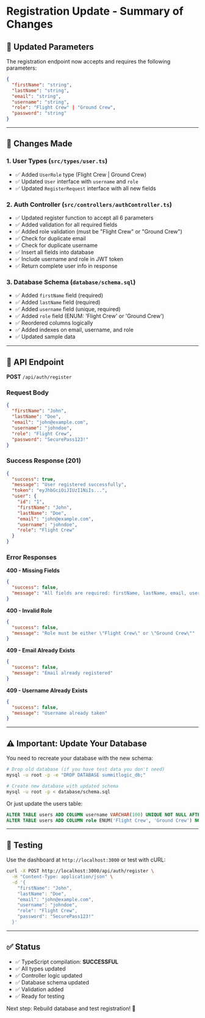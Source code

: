 # Registration Update - Summary of Changes

## 📝 Updated Parameters

The registration endpoint now accepts and requires the following parameters:

```json
{
  "firstName": "string",
  "lastName": "string",
  "email": "string",
  "username": "string",
  "role": "Flight Crew" | "Ground Crew",
  "password": "string"
}
```

---

## 🔄 Changes Made

### 1. **User Types** (`src/types/user.ts`)
- ✅ Added `UserRole` type (Flight Crew | Ground Crew)
- ✅ Updated `User` interface with `username` and `role`
- ✅ Updated `RegisterRequest` interface with all new fields

### 2. **Auth Controller** (`src/controllers/authController.ts`)
- ✅ Updated register function to accept all 6 parameters
- ✅ Added validation for all required fields
- ✅ Added role validation (must be "Flight Crew" or "Ground Crew")
- ✅ Check for duplicate email
- ✅ Check for duplicate username
- ✅ Insert all fields into database
- ✅ Include username and role in JWT token
- ✅ Return complete user info in response

### 3. **Database Schema** (`database/schema.sql`)
- ✅ Added `firstName` field (required)
- ✅ Added `lastName` field (required)
- ✅ Added `username` field (unique, required)
- ✅ Added `role` field (ENUM: 'Flight Crew' or 'Ground Crew')
- ✅ Reordered columns logically
- ✅ Added indexes on email, username, and role
- ✅ Updated sample data

---

## 📡 API Endpoint

**POST** `/api/auth/register`

### Request Body
```json
{
  "firstName": "John",
  "lastName": "Doe",
  "email": "john@example.com",
  "username": "johndoe",
  "role": "Flight Crew",
  "password": "SecurePass123!"
}
```

### Success Response (201)
```json
{
  "success": true,
  "message": "User registered successfully",
  "token": "eyJhbGciOiJIUzI1NiIs...",
  "user": {
    "id": "1",
    "firstName": "John",
    "lastName": "Doe",
    "email": "john@example.com",
    "username": "johndoe",
    "role": "Flight Crew"
  }
}
```

### Error Responses

**400 - Missing Fields**
```json
{
  "success": false,
  "message": "All fields are required: firstName, lastName, email, username, role, password"
}
```

**400 - Invalid Role**
```json
{
  "success": false,
  "message": "Role must be either \"Flight Crew\" or \"Ground Crew\""
}
```

**409 - Email Already Exists**
```json
{
  "success": false,
  "message": "Email already registered"
}
```

**409 - Username Already Exists**
```json
{
  "success": false,
  "message": "Username already taken"
}
```

---

## ⚠️ Important: Update Your Database

You need to recreate your database with the new schema:

```bash
# Drop old database (if you have test data you don't need)
mysql -u root -p -e "DROP DATABASE summitlogic_db;"

# Create new database with updated schema
mysql -u root -p < database/schema.sql
```

Or just update the users table:

```sql
ALTER TABLE users ADD COLUMN username VARCHAR(100) UNIQUE NOT NULL AFTER password;
ALTER TABLE users ADD COLUMN role ENUM('Flight Crew', 'Ground Crew') NOT NULL AFTER username;
```

---

## 🧪 Testing

Use the dashboard at `http://localhost:3000` or test with cURL:

```bash
curl -X POST http://localhost:3000/api/auth/register \
  -H "Content-Type: application/json" \
  -d '{
    "firstName": "John",
    "lastName": "Doe",
    "email": "john@example.com",
    "username": "johndoe",
    "role": "Flight Crew",
    "password": "SecurePass123!"
  }'
```

---

## ✅ Status

- ✅ TypeScript compilation: **SUCCESSFUL**
- ✅ All types updated
- ✅ Controller logic updated
- ✅ Database schema updated
- ✅ Validation added
- ✅ Ready for testing

Next step: Rebuild database and test registration! 🚀
